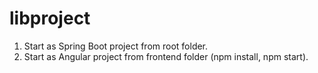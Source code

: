 # libproject
1) Start as Spring Boot project from root folder.
2) Start as Angular project from frontend folder (npm install, npm start).
